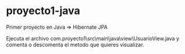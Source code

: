 # proyecto1-java
Primer proyecto en Java => Hibernate JPA

Ejecuta el archivo com.proyecto1\src\main\java\view\UsuarioView.java y comenta o descomenta el metodo que quieres visualizar.


